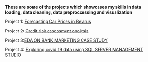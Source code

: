 **These are some of the projects which showcases my skills in data loading, data cleaning, data preproccessing and visualization**

Project 1: [Forecasting Car Prices in Belarus](https://github.com/Govkrish3399/Forecasting-Car-Prices-in-Belarus)

Project 2: [Credit risk assessment analysis](https://github.com/Govkrish3399/CREDIT-RISK-ASSESSMENT-ANALYSIS)

Project 3:[EDA ON BANK MARKETING CASE STUDY](https://github.com/Govkrish3399/EDA-Analysis-on-Bank-Marketing)

Project 4: [Exploring covid 19 data using SQL SERVER MANAGEMENT STUDIO](https://github.com/Govkrish3399/Exploring-Covid-19-data-set-using-SQL-server-management-studio)


